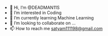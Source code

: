 - 👋 Hi, I’m @DEADMAN11S
- 👀 I’m interested in Coding
- 🌱 I’m currently learning Machine Learning
- 💞️ I’m looking to collaborate on ...
- 📫 How to reach me satyam111198@gmail.com

<!---
DEADMAN11S/DEADMAN11S is a ✨ special ✨ repository because its `README.md` (this file) appears on your GitHub profile.
You can click the Preview link to take a look at your changes.
--->

